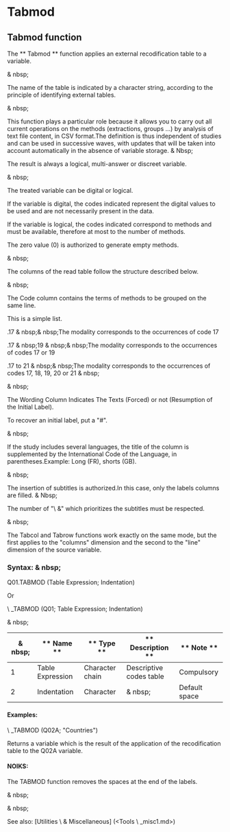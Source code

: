 # Tabmod

## Tabmod function

The ** Tabmod ** function applies an external recodification table to a variable.

& nbsp;

The name of the table is indicated by a character string, according to the principle of identifying external tables.

& nbsp;

This function plays a particular role because it allows you to carry out all current operations on the methods (extractions, groups ...) by analysis of text file content, in CSV format.The definition is thus independent of studies and can be used in successive waves, with updates that will be taken into account automatically in the absence of variable storage. & Nbsp;

The result is always a logical, multi-answer or discreet variable.

& nbsp;

The treated variable can be digital or logical.

If the variable is digital, the codes indicated represent the digital values ​​to be used and are not necessarily present in the data.

If the variable is logical, the codes indicated correspond to methods and must be available, therefore at most to the number of methods.

The zero value (0) is authorized to generate empty methods.

& nbsp;

The columns of the read table follow the structure described below.

& nbsp;

The Code column contains the terms of methods to be grouped on the same line.

This is a simple list.

.17 & nbsp;& nbsp;The modality corresponds to the occurrences of code 17

.17 & nbsp;19 & nbsp;& nbsp;The modality corresponds to the occurrences of codes 17 or 19

.17 to 21 & nbsp;& nbsp;The modality corresponds to the occurrences of codes 17, 18, 19, 20 or 21 & nbsp;

& nbsp;

The Wording Column Indicates The Texts (Forced) or not (Resumption of the Initial Label).

To recover an initial label, put a "#".

& nbsp;

If the study includes several languages, the title of the column is supplemented by the International Code of the Language, in parentheses.Example: Long (FR), shorts (GB).

& nbsp;

The insertion of subtitles is authorized.In this case, only the labels columns are filled. & Nbsp;

The number of "\ &" which prioritizes the subtitles must be respected.

& nbsp;

The Tabcol and Tabrow functions work exactly on the same mode, but the first applies to the "columns" dimension and the second to the "line" dimension of the source variable.

### Syntax: & nbsp;

Q01.TABMOD (Table Expression; Indentation)

Or

\ _TABMOD (Q01; Table Expression; Indentation)

& nbsp;

|& nbsp;|** Name ** |** Type ** |** Description ** |** Note ** |
|--- |--- |--- |--- |--- |
|&#49;|Table Expression |Character chain |Descriptive codes table |Compulsory |
|&#50;|Indentation |Character |& nbsp;|Default space |


#### Examples:

\ _TABMOD (Q02A; "Countries")

Returns a variable which is the result of the application of the recodification table to the Q02A variable.

#### NOIKS:

The TABMOD function removes the spaces at the end of the labels.

& nbsp;

& nbsp;

See also: [Utilities \ & Miscellaneous] (<Tools \ _misc1.md>)